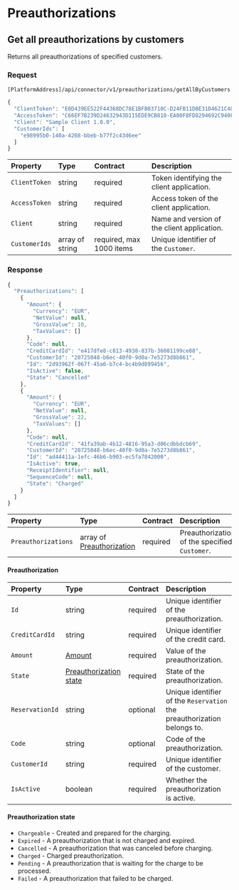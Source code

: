 <!-- AUTOMATICALLY GENERATED, DO NOT MODIFY -->
# Preauthorizations

## Get all preauthorizations by customers

Returns all preauthorizations of specified customers.

### Request

`[PlatformAddress]/api/connector/v1/preauthorizations/getAllByCustomers`

```javascript
{
  "ClientToken": "E0D439EE522F44368DC78E1BFB03710C-D24FB11DBE31D4621C4817E028D9E1D",
  "AccessToken": "C66EF7B239D24632943D115EDE9CB810-EA00F8FD8294692C940F6B5A8F9453D",
  "Client": "Sample Client 1.0.0",
  "CustomerIds": [
    "e98995b0-140a-4208-bbeb-b77f2c43d6ee"
  ]
}
```

| Property | Type | Contract | Description |
| :-- | :-- | :-- | :-- |
| `ClientToken` | string | required | Token identifying the client application. |
| `AccessToken` | string | required | Access token of the client application. |
| `Client` | string | required | Name and version of the client application. |
| `CustomerIds` | array of string | required, max 1000 items | Unique identifier of the `Customer`. |

### Response

```javascript
{
  "Preauthorizations": [
    {
      "Amount": {
        "Currency": "EUR",
        "NetValue": null,
        "GrossValue": 10,
        "TaxValues": []
      },
      "Code": null,
      "CreditCardId": "e417dfe8-c813-4938-837b-36081199ce88",
      "CustomerId": "20725048-b6ec-40f0-9d0a-7e5273d8b861",
      "Id": "2d93962f-067f-45a6-b7c4-bc4b9d899456",
      "IsActive": false,
      "State": "Cancelled"
    },
    {
      "Amount": {
        "Currency": "EUR",
        "NetValue": null,
        "GrossValue": 22,
        "TaxValues": []
      },
      "Code": null,
      "CreditCardId": "41fa39ab-4b12-4816-95a3-d06cdbbdcb69",
      "CustomerId": "20725048-b6ec-40f0-9d0a-7e5273d8b861",
      "Id": "ad44411a-1efc-46b6-b903-ec5fa7842000",
      "IsActive": true,
      "ReceiptIdentifier": null,
      "SequenceCode": null,
      "State": "Charged"
    }
  ]
}
```

| Property | Type | Contract | Description |
| :-- | :-- | :-- | :-- |
| `Preauthorizations` | array of [Preauthorization](preauthorizations.md#preauthorization) | required | Preauthorizations of the specified `Customer`. |

#### Preauthorization

| Property | Type | Contract | Description |
| :-- | :-- | :-- | :-- |
| `Id` | string | required | Unique identifier of the preauthorization. |
| `CreditCardId` | string | required | Unique identifier of the credit card. |
| `Amount` | [Amount](_objects.md#amount) | required | Value of the preauthorization. |
| `State` | [Preauthorization state](preauthorizations.md#preauthorization-state) | required | State of the preauthorization. |
| `ReservationId` | string | optional | Unique identifier of the `Reservation` the preauthorization belongs to. |
| `Code` | string | optional | Code of the preauthorization. |
| `CustomerId` | string | required | Unique identifier of the customer. |
| `IsActive` | boolean | required | Whether the preauthorization is active. |

#### Preauthorization state

* `Chargeable` - Created and prepared for the charging.
* `Expired` - A preauthorization that is not charged and expired.
* `Cancelled` - A preauthorization that was canceled before charging.
* `Charged` - Charged preauthorization.
* `Pending` - A preauthorization that is waiting for the charge to be processed.
* `Failed` - A preauthorization that failed to be charged.
